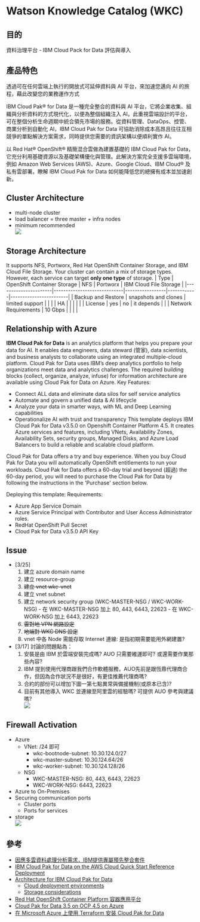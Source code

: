 # Watson Knowledge Catalog (WKC)
## 目的
資料治理平台 - IBM Cloud Pack for Data 評估與導入

## 產品特色
透過可在任何雲端上執行的開放式可延伸資料與 AI 平台，來加速您邁向 AI 的旅程，藉此改變您的業務運作方式

IBM Cloud Pak® for Data 是一種完全整合的資料與 AI 平台，它將企業收集、組織與分析資料的方式現代化，以便為整個組織注入 AI。此重視雲端設計的平台，可在整個分析生命週期中統合領先市場的服務。從資料管理、DataOps、控管、商業分析到自動化 AI，IBM Cloud Pak for Data 可協助消除成本高昂且往往互相競爭的單點解決方案需求，同時提供您需要的資訊架構以便順利實作 AI。

以 Red Hat® OpenShift® 精簡混合雲做為建置基礎的 IBM Cloud Pak for Data，它充分利用基礎資源以及基礎架構優化與管理。此解決方案完全支援多雲端環境，例如 Amazon Web Services (AWS)、Azure、Google Cloud、IBM Cloud® 及私有雲部署。瞭解 IBM Cloud Pak for Data 如何能降低您的總擁有成本並加速創新。

## Cluster Architecture
- multi-node cluster
- load balancer = three master + infra nodes
- minimum recommended
<br><img src="https://www.ibm.com/support/knowledgecenter/SSQNUZ_latest/cpd/plan/images/cluster-arch.png">

## Storage Architecture
It supports NFS, Portworx, Red Hat OpenShift Container Storage, and IBM Cloud File Storage. Your cluster can contain a mix of storage types. However, each service can target **only one type** of storage.
| Type                 | OpenShift Container Storage | NFS             | Portworx   | IBM Cloud File Storage |
|----------------------|-----------------------------|-----------------|------------|------------------------|
| Backup and Restore   | snapshots and clones        | limited support |            |                        |
| HA                   |                             |                 |            |                        |
| License              | yes                         | no              | it depends |                        |
| Network Requirements | 10 Gbps                     |                 |            |                        |


## Relationship with Azure
**IBM Cloud Pak for Data** is an analytics platform that helps you prepare your data for AI. It enables data engineers, data steward (管家), data scientists, and business analysts to collaborate using an integrated multiple-cloud platform.
Cloud Pak for Data uses IBM’s deep analytics portfolio to help organizations meet data and analytics challenges.
The required building blocks (collect, organize, analyze, infuse) for information architecture are available using Cloud Pak for Data on Azure.
Key Features:
- Connect ALL data and eliminate data silos for self service analytics
- Automate and govern a unified data & AI lifecycle
- Analyze your data in smarter ways, with ML and Deep Learning capabilities
- Operationalize AI with trust and transparency
This template deploys IBM Cloud Pak for Data v3.5.0 on Openshift Container Platform 4.5. It creates Azure services and features, including VNets, Availability Zones, Availability Sets, security groups, Managed Disks, and Azure Load Balancers to build a reliable and scalable cloud platform.

Cloud Pak for Data offers a try and buy experience. When you buy Cloud Pak for Data you will automatically OpenShift entitlements to run your workloads. Cloud Pak for Data offers a 60-day trial and beyond (超過) the 60-day period, you will need to purchase the Cloud Pak for Data by following the instructions in the 'Purchase' section below.

Deploying this template:
Requirements:
- Azure App Service Domain
- Azure Service Principal with Contributor and User Access Administrator roles.
- RedHat OpenShift Pull Secret
- Cloud Pak for Data v3.5.0 API Key

## Issue
- [3/25]
    1. 建立 azure domain name
    2. 建立 resource-group
    3. ~~建立 vnet wkc-vnet~~
    4. 建立 vnet subnet
    5. 建立 network security group (WKC-MASTER-NSG / WKC-WORK-NSG)
            - 在 WKC-MASTER-NSG 加上 80, 443, 6443, 22623
            - 在 WKC-WORK-NSG 加上  6443, 22623
    6. ~~雲對地 VPN 網路設定~~
    7. ~~地端對 WKC DNS 設定~~
    8. vnet 中各 Node 需能存取 Internet 連線: 是指初期需要能用外網建置?
- [3/17] 討論的問題點為：
    1. 安裝是由 IBM 於雲端安裝完成嗎? AUO 只需要維運即可? 或還需要作業那些內容?
    2. IBM 提到使用代理商跟我們合作軟體服務，AUO先前是跟恆鼎代理商合作，但因為合作狀況不是很好，有更佳推薦代理商嗎?
    3. 合約的部份可以增加下圖一第七點異常與備援機制(或原本已含)?
    4. 目前有其他導入 WKC 並連線至阿里雲的經驗嗎? 可提供 AUO 參考與建議嗎?
    <br><img src="../../img/wkc/wkc-list.gif">

## Firewall Activation
- Azure
    - VNet: /24 即可
        - wkc-bootnode-subnet: 10.30.124.0/27
        - wkc-master-subnet: 10.30.124.64/26
        - wkc-worker-subnet: 10.30.124.128/26
    - NSG
        - WKC-MASTER-NSG: 80, 443, 6443, 22623
        - WKC-WORK-NSG: 6443, 22623
    <br><ing src="https://github.com/IBM/cp4d-deployment/blob/master/selfmanaged-openshift/azure/images/AzureCPD-Arch.png?raw=true">
- Azure to On-Premises
- Securing communication ports
    - Cluster ports
    - Ports for services
- storage
    <br><img src="https://docs.microsoft.com/en-us/azure/virtual-network/media/network-isolation/service-tags.png">

## 參考
- [因應多雲資料處理分析需求，IBM提供專屬預先整合套件](https://www.ithome.com.tw/review/134115)
- [IBM Cloud Pak for Data on the AWS Cloud Quick Start Reference Deployment](https://aws-quickstart.github.io/quickstart-ibm-icp-for-data/)
- [Architecture for IBM Cloud Pak for Data](https://www.ibm.com/support/producthub/icpdata/docs/content/SSQNUZ_latest/cpd/plan/architecture.html)
    - [Cloud deployment environments](https://www.ibm.com/support/producthub/icpdata/docs/content/SSQNUZ_latest/cpd/plan/deployment-environments.html)
    - [Storage considerations](https://www.ibm.com/support/producthub/icpdata/docs/content/SSQNUZ_latest/cpd/plan/storage_considerations.html)
- [Red Hat OpenShift Container Platform 容器應用平台](https://www.sysage.com.tw/Solution/Detail?solutionid=114)
- [Cloud Pak for Data 3.5 on OCP 4.5 on Azure](https://github.com/IBM/cp4d-deployment/blob/master/selfmanaged-openshift/azure/README.md#deployment-topology)
- [在 Microsoft Azure 上使用 Terraform 安装 Cloud Pak for Data](https://www.ibm.com/support/knowledgecenter/zh/SSQNUZ_2.1.0/com.ibm.icpdata.doc/zen/install/terraformazure.html?view=embed)